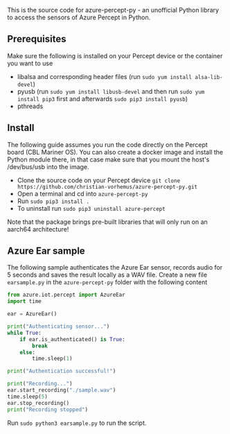 This is the source code for azure-percept-py - an unofficial Python library to access the sensors of Azure Percept in Python.

## Prerequisites
Make sure the following is installed on your Percept device or the container you want to use
- libalsa and corresponding header files (run `sudo yum install alsa-lib-devel`)
- pyusb (run `sudo yum install libusb-devel` and then run `sudo yum install pip3` first and afterwards `sudo pip3 install pyusb`)
- pthreads

## Install
The following guide assumes you run the code directly on the Percept board (CBL Mariner OS). You can also create a docker image and install the Python module there, in that case make sure that you mount the host's /dev/bus/usb into the image.
- Clone the source code on your Percept device `git clone https://github.com/christian-vorhemus/azure-percept-py.git`
- Open a terminal and cd into `azure-percept-py`
- Run `sudo pip3 install .`
- To uninstall run `sudo pip3 uninstall azure-percept`

Note that the package brings pre-built libraries that will only run on an aarch64 architecture!

## Azure Ear sample
The following sample authenticates the Azure Ear sensor, records audio for 5 seconds and saves the result locally as a WAV file. Create a new file `earsample.py` in the `azure-percept-py` folder with the following content

```python
from azure.iot.percept import AzureEar
import time

ear = AzureEar()

print("Authenticating sensor...")
while True:
    if ear.is_authenticated() is True:
        break
    else:
        time.sleep(1)

print("Authentication successful!")

print("Recording...")
ear.start_recording("./sample.wav")
time.sleep(5)
ear.stop_recording()
print("Recording stopped")

```

Run `sudo python3 earsample.py` to run the script.
